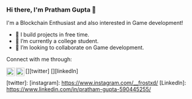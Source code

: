 ### Hi there, I'm Pratham Gupta 👋
I'm a Blockchain Enthusiast and also interested in Game development!


- 🔭 I build projects in free time.
- 🌱 I’m currently a college student.
- 👯 I’m looking to collaborate on Game development.


Connect with me through:

[<img align="left" alt="Frost | Twitter" width="22px" src="https://cdn.jsdelivr.net/npm/simple-icons@v3/icons/twitter.svg" />][twitter]
[<img align="left" alt="Frost | linkedln" width="22px" src="https://cdn.jsdelivr.net/npm/simple-icons@v3/icons/linkedln.svg" />][linkedln]

[twitter]: 
[instagram]: https://www.instagram.com/__frostxd/
[Linkedln]: https://www.linkedin.com/in/pratham-gupta-590445255/
